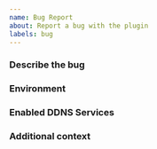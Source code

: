 ```yaml
---
name: Bug Report
about: Report a bug with the plugin
labels: bug
---
```


<!--
Note: Please search to see if an issue already exists for the bug you encountered.
-->

### Describe the bug
<!-- A clear and concise description of what the bug is, including how to reproduce it and what you were expecting to happen. -->

### Environment
<!--
- OS: [e.g. Linux]
- Software: [e.g. Spigot, Paper]
- Version: [e.g. 1.19.4]
- Other Plugins: [copy `/plugins`]
-->

### Enabled DDNS Services
<!--
Example:
- Afraid
- NoIP
-->

### Additional context
<!-- Add any other context about the problem here. -->